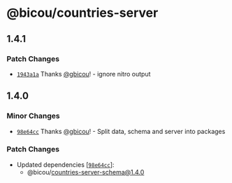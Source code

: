 # @bicou/countries-server

## 1.4.1

### Patch Changes

- [`1943a1a`](https://github.com/gbicou/countries-server/commit/1943a1a5129b95ad37045ff484ebb639cafb5b01) Thanks [@gbicou](https://github.com/gbicou)! - ignore nitro output

## 1.4.0

### Minor Changes

- [`98e64cc`](https://github.com/gbicou/countries-server/commit/98e64ccbb4bd0732828d4a69b3460fec2410edaa) Thanks [@gbicou](https://github.com/gbicou)! - Split data, schema and server into packages

### Patch Changes

- Updated dependencies [[`98e64cc`](https://github.com/gbicou/countries-server/commit/98e64ccbb4bd0732828d4a69b3460fec2410edaa)]:
  - @bicou/countries-server-schema@1.4.0
